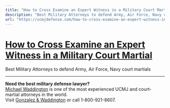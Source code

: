```yaml
---
title: "How to Cross Examine an Expert Witness in a Military Court Martial"
description: "Best Military Attorneys to defend Army, Air Force, Navy court martials"
url: "https://ucmjdefense.com/how-to-cross-examine-an-expert-witness-in-a-court-martial.html"
---
```


# [How to Cross Examine an Expert Witness in a Military Court Martial](https://ucmjdefense.com/how-to-cross-examine-an-expert-witness-in-a-court-martial.html)

Best Military Attorneys to defend Army, Air Force, Navy court martials

---

**Need the best military defense lawyer?**  
[Michael Waddington](https://ucmjdefense.com/attorneys/michael-stewart-waddington-partner.html) is one of the most experienced UCMJ and court-martial attorneys in the world.  
Visit [Gonzalez & Waddington](https://ucmjdefense.com) or call 1-800-921-8607.
